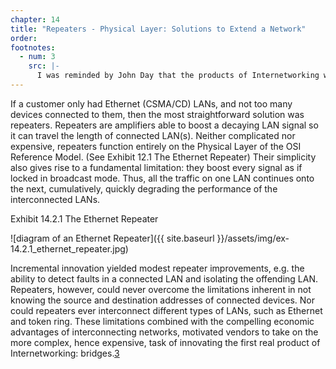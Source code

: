 ```yaml
---
chapter: 14
title: "Repeaters - Physical Layer: Solutions to Extend a Network"
order: 
footnotes:
  - num: 3
    src: |-
      I was reminded by John Day that the products of Internetworking were not innovated sequentially because they had known from the beginning. What caused the trajectory was the need to master software engineering, and possibly the propensity to pick “low hanging fruit” – my language.
---
```


If a customer only had Ethernet (CSMA/CD) LANs, and not too many devices connected to them, then the most straightforward solution was repeaters. Repeaters are amplifiers able to boost a decaying LAN signal so it can travel the length of connected LAN(s). Neither complicated nor expensive, repeaters function entirely on the Physical Layer of the OSI Reference Model. (See Exhibit 12.1 The Ethernet Repeater) Their simplicity also gives rise to a fundamental limitation: they boost every signal as if locked in broadcast mode. Thus, all the traffic on one LAN continues onto the next, cumulatively, quickly degrading the performance of the interconnected LANs.

Exhibit 14.2.1 The Ethernet Repeater

![diagram of an Ethernet Repeater]({{ site.baseurl }}/assets/img/ex-14.2.1_ethernet_repeater.jpg)

Incremental innovation yielded modest repeater improvements, e.g. the ability to detect faults in a connected LAN and isolating the offending LAN. Repeaters, however, could never overcome the limitations inherent in not knowing the source and destination addresses of connected devices. Nor could repeaters ever interconnect different types of LANs, such as Ethernet and token ring. These limitations combined with the compelling economic advantages of interconnecting networks, motivated vendors to take on the more complex, hence expensive, task of innovating the first real product of Internetworking: bridges.<a name="fnloc3" href="#fn3">3</a>
